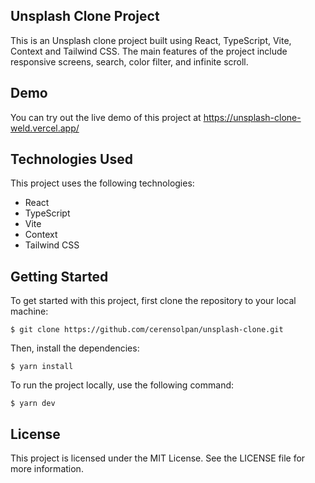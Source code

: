 ## Unsplash Clone Project

This is an Unsplash clone project built using React, TypeScript, Vite, Context and Tailwind CSS. The main features of the project include responsive screens, search, color filter, and infinite scroll.

## Demo

You can try out the live demo of this project at https://unsplash-clone-weld.vercel.app/
## Technologies Used

This project uses the following technologies:
- React
- TypeScript
- Vite
- Context
- Tailwind CSS

## Getting Started

To get started with this project, first clone the repository to your local machine:

    $ git clone https://github.com/cerensolpan/unsplash-clone.git

Then, install the dependencies:

    $ yarn install

To run the project locally, use the following command:

    $ yarn dev

## License

This project is licensed under the MIT License. See the LICENSE file for more information.
